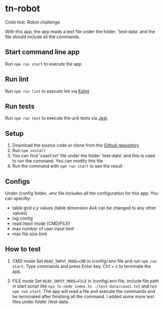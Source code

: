# tn-robot

Code test: Robot challenge

With this app, the app reads a text file under the folder: 'test-data' and the file should include all the commands.

## Start command line app

Run `npm run start` to execute the app

## Run lint

Run `npm run lint` to execute lint via [Eslint](https://eslint.org/)

## Run tests

Run `npm run test` to execute the unit tests via [Jest](https://jestjs.io/).


## Setup
1. Download the source code or clone from the [Github repository](https://github.com/teppei-mcbi/tn-robot)
2. Run `npm install`
3. You can find 'case1.txt' file under the folder 'test-data' and this is used to run the command. You can modify this file
4. Run the command with `npm run start` to see the result

## Configs
Under /config folder, .env file includes all the configuration for this app. You can specifiy:
- table gird x,y values (table dimension 4x4 can be changed to any other values)
- log config
- read input mode (CMD/FILE)
- max number of user input limit
- max file size limit

## How to test
1. CMD mode
Set `READ_INPUT_MODE=CMD` in /config/.env file and run `npm run start`. Type commands and press Enter key. Ctrl + c to terminate the app.

2. FILE mode
Set `READ_INPUT_MODE=FILE` in /config/.env file, include file path in start script like `npx ts-node index.ts ./test-data/case1.txt` and run `npm run start`. The app will read a file and execute the commands and be terminated after finishing all the command. I added some more test files under folder /test-data.